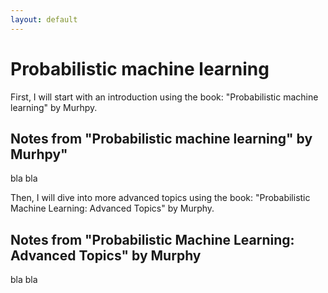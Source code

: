 ```yaml
---
layout: default
---
```


# Probabilistic machine learning

First, I will start with an introduction using the book: "Probabilistic machine learning" by Murhpy.

## Notes from  "Probabilistic machine learning" by Murhpy"

bla bla

Then, I will dive into more advanced topics using the book: "Probabilistic Machine Learning: Advanced Topics" by Murphy.

## Notes from "Probabilistic Machine Learning: Advanced Topics" by Murphy

bla bla